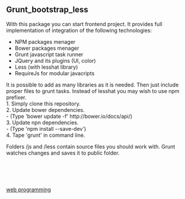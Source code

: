 <h2>Grunt_bootstrap_less</h2>
With this package you can start frontend project. It provides full implementation of integration of the following technologies:<br>
<ul>
<li>NPM packages menager
<li>Bower packages menager
<li>Grunt javascript task runner
<li>JQuery and its plugins (UI, color)
<li>Less (with lesshat library)
<li>RequireJs for modular javacripts
</ul>
It is possible to add as many libraries as it is needed. Then just include proper files to grunt tasks. Instead of lesshat you may wish to use npm prefixer. 
<br>
1. Simply clone this repository. <br>
2. Update bower dependencies.<br>
    - (Type 'bower update -f'   http://bower.io/docs/api/)<br>
3. Update npn dependencies.<br>
    - (Type 'npm install --save-dev')<br>
4. Tape 'grunt' in command line.<br>

Folders /js and /less contain source files you should work with. Grunt watches changes and saves it to public folder. 

<br>
<br>
<br>
<br>
<a href="http://matrus.eu">web programming</a>
